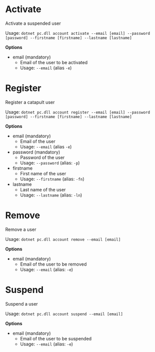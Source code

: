 # Activate

Activate a suspended user

Usage: 
`dotnet pc.dll account activate --email [email] --password [password] --firstname [firstname] --lastname [lastname]`

**Options**
* email (mandatory)
    * Email of the user to be activated
    * Usage: `--email` (alias `-e`)

# Register
Register a catapult user

Usage: 
`dotnet pc.dll account register --email [email] --password [password] --firstname [firstname] --lastname [lastname]`

**Options**
* email (mandatory)
    * Email of the user
    * Usage: `--email` (alias `-e`)
* password (mandatory)
    * Password of the user
    * Usage: `--password` (alias: `-p`)
* firstname
    * First name of the user
    * Usage: `--firstname` (alias: `-fn`)
* lastname
    * Last name of the user
    * Usage: `--lastname` (alias: `-ln`)

# Remove
Remove a user

Usage: 
`dotnet pc.dll account remove --email [email]`

**Options**
* email (mandatory)
    * Email of the user to be removed
    * Usage: `--email` (alias: `-e`)

# Suspend
Suspend a user	

Usage: 
`dotnet pc.dll account suspend --email [email]`

**Options**
* email (mandatory)
    * Email of the user to be suspended
    * Usage: `--email` (alias: `-e`)
